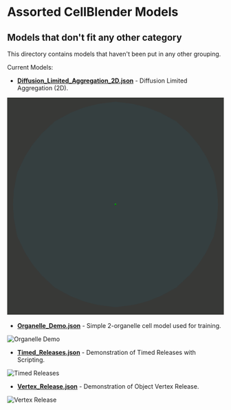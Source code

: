 # Assorted CellBlender Models
## Models that don't fit any other category

This directory contains models that haven't been put in any other grouping.

Current Models:

* **[Diffusion_Limited_Aggregation_2D.json](Diffusion_Limited_Aggregation_2D.json)**  - Diffusion Limited Aggregation (2D).

![Diffusion Limited Aggregation (2D)](Diffusion_Limited_Aggregation_2D.gif?raw=true "Diffusion Limited Aggregation (2D)o")


* **[Organelle_Demo.json](Organelle_Demo.json)**  - Simple 2-organelle cell model used for training.

![Organelle Demo](Organelle_Demo.png?raw=true "Organelle Demo")


* **[Timed_Releases.json](Timed_Releases.json)**  - Demonstration of Timed Releases with Scripting.

![Timed Releases](Timed_Releases.gif?raw=true "Timed Releases")


* **[Vertex_Release.json](Vertex_Release.json)**  - Demonstration of Object Vertex Release.

![Vertex Release](Vertex_Release.gif?raw=true "Vertex Release")

